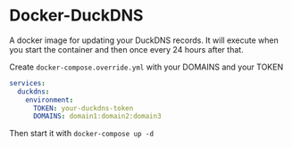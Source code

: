 # Docker-DuckDNS
A docker image for updating your DuckDNS records. It will execute when you start the container and then once every 24 hours after that.

Create `docker-compose.override.yml` with your DOMAINS and your TOKEN

```yml
services:
  duckdns:
    environment:
      TOKEN: your-duckdns-token
      DOMAINS: domain1:domain2:domain3
```

Then start it with `docker-compose up -d`
